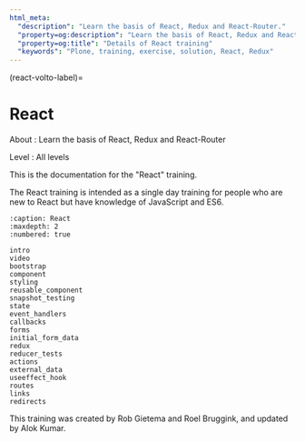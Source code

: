 ```yaml
---
html_meta:
  "description": "Learn the basis of React, Redux and React-Router."
  "property=og:description": "Learn the basis of React, Redux and React-Router."
  "property=og:title": "Details of React training"
  "keywords": "Plone, training, exercise, solution, React, Redux"
---
```


(react-volto-label)=

# React

About
: Learn the basis of React, Redux and React-Router

Level
: All levels

This is the documentation for the "React" training.

The React training is intended as a single day training for people who are new to React but have knowledge of JavaScript and ES6.

```{toctree}
:caption: React
:maxdepth: 2
:numbered: true

intro
video
bootstrap
component
styling
reusable_component
snapshot_testing
state
event_handlers
callbacks
forms
initial_form_data
redux
reducer_tests
actions
external_data
useeffect_hook
routes
links
redirects
```

This training was created by Rob Gietema and Roel Bruggink, and updated by Alok Kumar.
